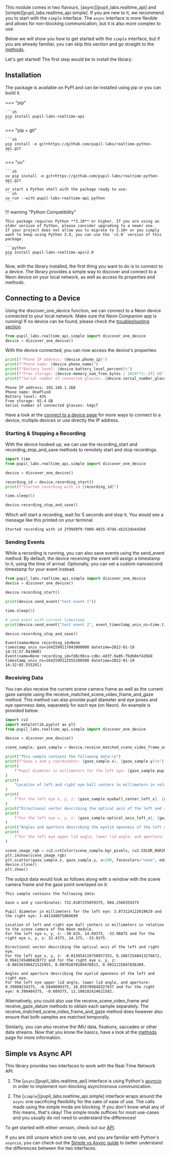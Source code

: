 This module comes in two flavours, [async][pupil_labs.realtime_api] and [simple][pupil_labs.realtime_api.simple]. If you are new to it, we recommend you to start with the `simple` interface. The `async` interface is more flexible and allows for non-blocking communication, but it is also more complex to use.

Below we will show you how to get started with the `simple` interface, but if you are already familiar, you can skip this section and go straight to the [methods](./methods/simple.md).

Let's get started! The first step would be to install the library:

## Installation

The package is available on PyPI and can be installed using pip or you can build it.

=== "pip"

    ```sh
    pip install pupil-labs-realtime-api
    ```

=== "pip + git"

    ```sh
    pip install -e git+https://github.com/pupil-labs/realtime-python-api.git
    ```

=== "uv"

    ```sh
    uv pip install -e git+https://github.com/pupil-labs/realtime-python-api.git
    ```
    or start a Python shell with the package ready to use:
    ```sh
    uv run --with pupil-labs-realtime-api python
    ```

!!! warning "Python Compatibility"

    This package requires Python **3.10** or higher. If you are using an older version of Python, please consider upgrading to a newer one.
    If your project does not allow you to migrate to 3.10+ or you simply want to keep using Python 3.9, you can use the `<2.0` version of this package.

    ```python
    pip install pupil-labs-realtime-api<2.0
    ```

Now, with the library installed, the first thing you want to do is to connect to a device. The library provides a simple way to discover and connect to a Neon device on your local network, as well as access its properties and methods.

## Connecting to a Device

Using the discover_one_device function, we can connect to a Neon device connected to your local network. Make sure the Neon Companion app is running! If no device can be found, please check the [troubleshooting section](./troubleshooting.md).

```py
from pupil_labs.realtime_api.simple import discover_one_device
device = discover_one_device()
```

With the device connected, you can now access the device's properties:

```py
print(f"Phone IP address: {device.phone_ip}")
print(f"Phone name: {device.phone_name}")
print(f"Battery level: {device.battery_level_percent}%")
print(f"Free storage: {device.memory_num_free_bytes / 1024**3:.1f} GB")
print(f"Serial number of connected glasses: {device.serial_number_glasses}")
```

```
Phone IP address: 192.168.1.168
Phone name: OnePlus8
Battery level: 43%
Free storage: 92.4 GB
Serial number of connected glasses: h4gcf
```

Have a look at the [connect to a device page](./methods/simple/connect-to-a-device.md) for more ways to connect to a device, multiple devices or use directly the IP address.

### Starting & Stopping a Recording

With the device hooked up, we can use the recording_start and recording_stop_and_save methods to remotely start and stop recordings.

```py
import time
from pupil_labs.realtime_api.simple import discover_one_device

device = discover_one_device()

recording_id = device.recording_start()
print(f"Started recording with id {recording_id}")

time.sleep(5)

device.recording_stop_and_save()
```

Which will start a recording, wait for 5 seconds and stop it. You would see a message like this printed on your terminal.

```
Started recording with id 2f99d9f9-f009-4015-97dd-eb253de443b0
```

### Sending Events

While a recording is running, you can also save events using the send_event method. By default, the device receiving the event will assign a timestamp to it, using the time of arrival. Optionally, you can set a custom nanosecond timestamp for your event instead.

```py
from pupil_labs.realtime_api.simple import discover_one_device
device = discover_one_device()

device.recording_start()

print(device.send_event("test event 1"))

time.sleep(5)

# send event with current timestamp
print(device.send_event("test event 2", event_timestamp_unix_ns=time.time_ns()))

device.recording_stop_and_save()
```

```
Event(name=None recording_id=None timestamp_unix_ns=1642599117043000000 datetime=2022-01-19 14:31:57.043000)
Event(name=None recording_id=fd8c98ca-cd6c-4d3f-9a05-fbdb0ef42668 timestamp_unix_ns=1642599122555200500 datetime=2022-01-19 14:32:02.555201)
```

### Receiving Data

You can also receive the current scene camera frame as well as the current gaze sample using the receive_matched_scene_video_frame_and_gaze method. This method can also provide pupil diameter and eye poses and eye openness data, separately for each eye (on Neon). An example is provided below:

```py
import cv2
import matplotlib.pyplot as plt
from pupil_labs.realtime_api.simple import discover_one_device

device = discover_one_device()

scene_sample, gaze_sample = device.receive_matched_scene_video_frame_and_gaze()

print("This sample contains the following data:\n")
print(f"Gaze x and y coordinates: {gaze_sample.x}, {gaze_sample.y}\n")
print(
    f"Pupil diameter in millimeters for the left eye: {gaze_sample.pupil_diameter_left} and the right eye: {gaze_sample.pupil_diameter_right}\n"
)
print(
    "Location of left and right eye ball centers in millimeters in relation to the scene camera of the Neon module."
)
print(
    f"For the left eye x, y, z: {gaze_sample.eyeball_center_left_x}, {gaze_sample.eyeball_center_left_y}, {gaze_sample.eyeball_center_left_z} and for the right eye x, y, z: {gaze_sample.eyeball_center_right_x}, {gaze_sample.eyeball_center_right_y}, {gaze_sample.eyeball_center_right_z}.\n"
)
print("Directional vector describing the optical axis of the left and right eye.")
print(
    f"For the left eye x, y, z: {gaze_sample.optical_axis_left_x}, {gaze_sample.optical_axis_left_y}, {gaze_sample.optical_axis_left_z} and for the right eye x, y, z: {gaze_sample.optical_axis_right_x}, {gaze_sample.optical_axis_right_y}, {gaze_sample.optical_axis_right_z}.\n"
)
print("Angles and aperture describing the eyelid openness of the left and right eye.")
print(
    f"For the left eye upper lid angle, lower lid angle, and aperture: {gaze_sample.eyelid_angle_top_left}, {gaze_sample.eyelid_angle_bottom_left}, {gaze_sample.eyelid_aperture_left} and for the right eye: {gaze_sample.eyelid_angle_top_right}, {gaze_sample.eyelid_angle_bottom_right}, {gaze_sample.eyelid_aperture_right}."
)

scene_image_rgb = cv2.cvtColor(scene_sample.bgr_pixels, cv2.COLOR_BGR2RGB)
plt.imshow(scene_image_rgb)
plt.scatter(gaze_sample.x, gaze_sample.y, s=200, facecolors="none", edgecolors="r")
device.close()
plt.show()
```

The output data would look as follows along with a window with the scene camera frame and the gaze point overlayed on it:

```
This sample contains the following data:

Gaze x and y coordinates: 732.8187255859375, 604.2568359375

Pupil diameter in millimeters for the left eye: 3.873124122619629 and the right eye: 3.441348075866699

Location of left and right eye ball centers in millimeters in relation to the scene camera of the Neon module.
For the left eye x, y, z: -30.625, 14.09375, -33.96875 and for the right eye x, y, z: 32.4375, 14.375, -33.9375.

Directional vector describing the optical axis of the left and right eye.
For the left eye x, y, z: -0.015054119750857353, 0.10672548413276672, 0.9941745400428772 and for the right eye x, y, z: -0.06556398421525955, 0.09701070189476013, 0.9931215047836304.

Angles and aperture describing the eyelid openness of the left and right eye.
For the left eye upper lid angle, lower lid angle, and aperture: 0.39990234375, -0.5849609375, 10.859789848327637 and for the right eye: 0.396484375, -0.609375, 11.100102424621582.
```

Alternatively, you could also use the receive_scene_video_frame and receive_gaze_datum methods to obtain each sample separately. The receive_matched_scene_video_frame_and_gaze method does however also ensure that both samples are matched temporally.

Similarly, you can also receive the IMU data, fixations, saccades or other data streams. Now that you know the basics, have a look at the [methods](./methods/simple.md) page for more information.

## Simple vs Async API

This library provides two interfaces to work with the Real-Time Network API:

1. The [`async`][pupil_labs.realtime_api] interface is using Python's [asyncio](https://docs.python.org/3/library/asyncio.html) in order to implement non-blocking asynchronous communication.

2. The [`simple`][pupil_labs.realtime_api.simple] interface wraps around the `async` one sacrificing flexibility for the sake of ease of use. The calls made using the simple mode are blocking. If you don't know what any of this means, that's okay! The simple mode suffices for most use-cases and you usually do not need to understand the differences!

To get started with either version, check out our [API](./methods/index.md).

If you are still unsure which one to use, and you are familiar with Python's `asyncio`, you can check out the [Simple vs Async guide](./guides/simple-vs-async-api.md) to better understand the differences between the two interfaces.
